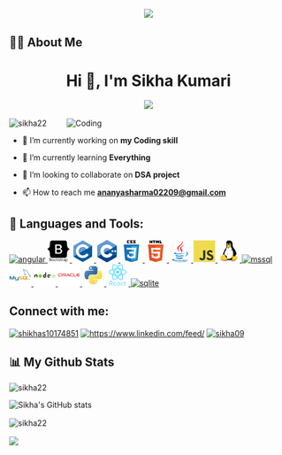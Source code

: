<!-- ![MasterHead](https://c4.wallpaperflare.com/wallpaper/8/533/170/cup-tool-cade-programmer-wallpaper-preview.jpg) -->
<p align ="center">
 <img src="https://i.gifer.com/origin/bc/bca56ffe4a6e2910237482982aa856fe.gif"></p>

## 🙋‍♂️ About Me
<h1 align="center">Hi 👋, I'm Sikha Kumari</h1>
<p align="center">
 <a href = "https://github.com/Twinkle0799/readme-typing-svg"><img src="https://readme-typing-svg.herokuapp.com?color=FF1414&size=18&center=true&lines=An+Enthusiastic+Web+Developer+"></a>
</p> 
<!-- <h3 align="center">An Enthusiastic Programmer</h3> -->
<img align="right" alt="Coding" width="400" src="https://res.cloudinary.com/practicaldev/image/fetch/s--O0u1bNHs--/c_limit%2Cf_auto%2Cfl_progressive%2Cq_66%2Cw_880/https://miro.medium.com/max/1400/0%2APXf5ge7QCN9Ga_CL.gif">

<p align="left"> <img src="https://komarev.com/ghpvc/?username=sikha22&label=Profile%20views&color=0e75b6&style=flat" alt="sikha22" /> </p>

- 🔭 I’m currently working on **my Coding skill**

- 🌱 I’m currently learning **Everything**

- 👯 I’m looking to collaborate on **DSA project**

- 📫 How to reach me **ananyasharma02209@gmail.com**

<!-- <h3 align="left">Languages and Tools:</h3> -->


## 🚀 Languages and Tools:
<p align="left"> <a href="https://angular.io" target="_blank" rel="noreferrer"> <img src="https://angular.io/assets/images/logos/angular/angular.svg" alt="angular" width="40" height="40"/> </a> <a href="https://getbootstrap.com" target="_blank" rel="noreferrer"> <img src="https://raw.githubusercontent.com/devicons/devicon/master/icons/bootstrap/bootstrap-plain-wordmark.svg" alt="bootstrap" width="40" height="40"/> </a> <a href="https://www.cprogramming.com/" target="_blank" rel="noreferrer"> <img src="https://raw.githubusercontent.com/devicons/devicon/master/icons/c/c-original.svg" alt="c" width="40" height="40"/> </a> <a href="https://www.w3schools.com/cpp/" target="_blank" rel="noreferrer"> <img src="https://raw.githubusercontent.com/devicons/devicon/master/icons/cplusplus/cplusplus-original.svg" alt="cplusplus" width="40" height="40"/> </a> <a href="https://www.w3schools.com/css/" target="_blank" rel="noreferrer"> <img src="https://raw.githubusercontent.com/devicons/devicon/master/icons/css3/css3-original-wordmark.svg" alt="css3" width="40" height="40"/> </a> <a href="https://www.w3.org/html/" target="_blank" rel="noreferrer"> <img src="https://raw.githubusercontent.com/devicons/devicon/master/icons/html5/html5-original-wordmark.svg" alt="html5" width="40" height="40"/> </a> <a href="https://www.java.com" target="_blank" rel="noreferrer"> <img src="https://raw.githubusercontent.com/devicons/devicon/master/icons/java/java-original.svg" alt="java" width="40" height="40"/> </a> <a href="https://developer.mozilla.org/en-US/docs/Web/JavaScript" target="_blank" rel="noreferrer"> <img src="https://raw.githubusercontent.com/devicons/devicon/master/icons/javascript/javascript-original.svg" alt="javascript" width="40" height="40"/> </a> <a href="https://www.linux.org/" target="_blank" rel="noreferrer"> <img src="https://raw.githubusercontent.com/devicons/devicon/master/icons/linux/linux-original.svg" alt="linux" width="40" height="40"/> </a> <a href="https://www.microsoft.com/en-us/sql-server" target="_blank" rel="noreferrer"> <img src="https://www.svgrepo.com/show/303229/microsoft-sql-server-logo.svg" alt="mssql" width="40" height="40"/> </a> <a href="https://www.mysql.com/" target="_blank" rel="noreferrer"> <img src="https://raw.githubusercontent.com/devicons/devicon/master/icons/mysql/mysql-original-wordmark.svg" alt="mysql" width="40" height="40"/> </a> <a href="https://nodejs.org" target="_blank" rel="noreferrer"> <img src="https://raw.githubusercontent.com/devicons/devicon/master/icons/nodejs/nodejs-original-wordmark.svg" alt="nodejs" width="40" height="40"/> </a> <a href="https://www.oracle.com/" target="_blank" rel="noreferrer"> <img src="https://raw.githubusercontent.com/devicons/devicon/master/icons/oracle/oracle-original.svg" alt="oracle" width="40" height="40"/> </a> <a href="https://www.python.org" target="_blank" rel="noreferrer"> <img src="https://raw.githubusercontent.com/devicons/devicon/master/icons/python/python-original.svg" alt="python" width="40" height="40"/> </a> <a href="https://reactjs.org/" target="_blank" rel="noreferrer"> <img src="https://raw.githubusercontent.com/devicons/devicon/master/icons/react/react-original-wordmark.svg" alt="react" width="40" height="40"/> </a> <a href="https://www.sqlite.org/" target="_blank" rel="noreferrer"> <img src="https://www.vectorlogo.zone/logos/sqlite/sqlite-icon.svg" alt="sqlite" width="40" height="40"/> </a> </p>


    
<!-- <h3 align="left">Connect with me:</h3> -->


## Connect with me:
<p align="left">
<a href="https://twitter.com/shikhas10174851" target="blank"><img align="center" src="https://raw.githubusercontent.com/rahuldkjain/github-profile-readme-generator/master/src/images/icons/Social/twitter.svg" alt="shikhas10174851" height="30" width="40" /></a>
<a href="https://linkedin.com/in/https://www.linkedin.com/feed/" target="blank"><img align="center" src="https://raw.githubusercontent.com/rahuldkjain/github-profile-readme-generator/master/src/images/icons/Social/linked-in-alt.svg" alt="https://www.linkedin.com/feed/" height="30" width="40" /></a>
<a href="https://leetcode.com/Sikha09/" target="blank"><img align="center" src="https://img.icons8.com/external-tal-revivo-shadow-tal-revivo/24/null/external-level-up-your-coding-skills-and-quickly-land-a-job-logo-shadow-tal-revivo.png" alt="sikha09" height="30" width="40" /></a>
</p>



## 📊 My Github Stats
<p><img align="left" src="https://github-readme-stats.vercel.app/api/top-langs?username=sikha22&theme=midnight-purple&show_icons=true&locale=en&layout=compact" alt="sikha22" /></p><br>


<!-- <p>&nbsp;<img align="center" src="https://github-readme-stats.vercel.app/api?username=sikha22&show_icons=true&locale=en" alt="sikha22" /></p> -->
![Sikha's GitHub stats](https://github-readme-stats.vercel.app/api?username=sikha22&theme=midnight-purple&show_icons=true)

<p><img align="center" src="https://github-readme-streak-stats.herokuapp.com/?user=sikha22&theme=midnight-purple" alt="sikha22" /></p>
<img align="center" src="https://activity-graph.herokuapp.com/graph?username=sikha22&hide_border=true&area=true&point=transparent&theme=radical">


